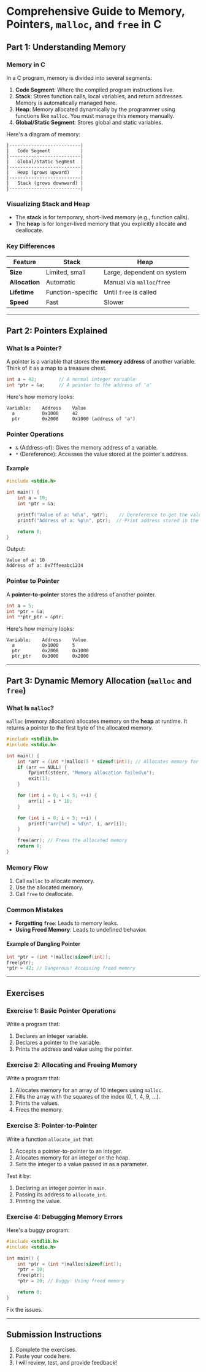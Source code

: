 # Comprehensive Guide to Memory, Pointers, `malloc`, and `free` in C

## Part 1: Understanding Memory

### Memory in C

In a C program, memory is divided into several segments:

1. **Code Segment**: Where the compiled program instructions live.
2. **Stack**: Stores function calls, local variables, and return addresses. Memory is automatically managed here.
3. **Heap**: Memory allocated dynamically by the programmer using functions like `malloc`. You must manage this memory manually.
4. **Global/Static Segment**: Stores global and static variables.

Here's a diagram of memory:

```
|--------------------------|
|   Code Segment           |
|--------------------------|
|   Global/Static Segment  |
|--------------------------|
|   Heap (grows upward)    |
|--------------------------|
|   Stack (grows downward) |
|--------------------------|
```

### Visualizing Stack and Heap

- The **stack** is for temporary, short-lived memory (e.g., function calls).
- The **heap** is for longer-lived memory that you explicitly allocate and deallocate.

### Key Differences

| Feature         | Stack                   | Heap                    |
|-----------------|-------------------------|-------------------------|
| **Size**        | Limited, small         | Large, dependent on system |
| **Allocation**  | Automatic              | Manual via `malloc`/`free` |
| **Lifetime**    | Function-specific      | Until `free` is called |
| **Speed**       | Fast                   | Slower |

---

## Part 2: Pointers Explained

### What Is a Pointer?

A pointer is a variable that stores the **memory address** of another variable. Think of it as a map to a treasure chest.

```c
int a = 42;        // A normal integer variable
int *ptr = &a;     // A pointer to the address of 'a'
```

Here's how memory looks:

```
Variable:    Address    Value
  a          0x1000     42
  ptr        0x2000     0x1000 (address of 'a')
```

### Pointer Operations

- `&` (Address-of): Gives the memory address of a variable.
- `*` (Dereference): Accesses the value stored at the pointer's address.

#### Example

```c
#include <stdio.h>

int main() {
    int a = 10;
    int *ptr = &a;

    printf("Value of a: %d\n", *ptr);    // Dereference to get the value
    printf("Address of a: %p\n", ptr);  // Print address stored in the pointer

    return 0;
}
```

Output:

```
Value of a: 10
Address of a: 0x7ffeeabc1234
```

### Pointer to Pointer

A **pointer-to-pointer** stores the address of another pointer.

```c
int a = 5;
int *ptr = &a;
int **ptr_ptr = &ptr;
```

Here's how memory looks:

```
Variable:    Address    Value
  a          0x1000     5
  ptr        0x2000     0x1000
  ptr_ptr    0x3000     0x2000
```

---

## Part 3: Dynamic Memory Allocation (`malloc` and `free`)

### What Is `malloc`?

`malloc` (memory allocation) allocates memory on the **heap** at runtime. It returns a pointer to the first byte of the allocated memory.

```c
#include <stdlib.h>
#include <stdio.h>

int main() {
    int *arr = (int *)malloc(5 * sizeof(int)); // Allocates memory for 5 integers
    if (arr == NULL) {
        fprintf(stderr, "Memory allocation failed\n");
        exit(1);
    }

    for (int i = 0; i < 5; ++i) {
        arr[i] = i * 10;
    }

    for (int i = 0; i < 5; ++i) {
        printf("arr[%d] = %d\n", i, arr[i]);
    }

    free(arr); // Frees the allocated memory
    return 0;
}
```

### Memory Flow

1. Call `malloc` to allocate memory.
2. Use the allocated memory.
3. Call `free` to deallocate.

### Common Mistakes

- **Forgetting `free`**: Leads to memory leaks.
- **Using Freed Memory**: Leads to undefined behavior.

#### Example of Dangling Pointer

```c
int *ptr = (int *)malloc(sizeof(int));
free(ptr);
*ptr = 42; // Dangerous! Accessing freed memory
```

---

## Exercises

### Exercise 1: Basic Pointer Operations

Write a program that:

1. Declares an integer variable.
2. Declares a pointer to the variable.
3. Prints the address and value using the pointer.

### Exercise 2: Allocating and Freeing Memory

Write a program that:

1. Allocates memory for an array of 10 integers using `malloc`.
2. Fills the array with the squares of the index (0, 1, 4, 9, ...).
3. Prints the values.
4. Frees the memory.

### Exercise 3: Pointer-to-Pointer

Write a function `allocate_int` that:

1. Accepts a pointer-to-pointer to an integer.
2. Allocates memory for an integer on the heap.
3. Sets the integer to a value passed in as a parameter.

Test it by:

1. Declaring an integer pointer in `main`.
2. Passing its address to `allocate_int`.
3. Printing the value.

### Exercise 4: Debugging Memory Errors

Here's a buggy program:

```c
#include <stdlib.h>
#include <stdio.h>

int main() {
    int *ptr = (int *)malloc(sizeof(int));
    *ptr = 10;
    free(ptr);
    *ptr = 20; // Buggy: Using freed memory

    return 0;
}
```

Fix the issues.

---

## Submission Instructions

1. Complete the exercises.
2. Paste your code here.
3. I will review, test, and provide feedback!

